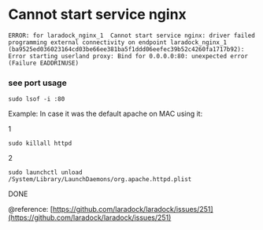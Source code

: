 
# Cannot start service nginx

```
ERROR: for laradock_nginx_1  Cannot start service nginx: driver failed programming external connectivity on endpoint laradock_nginx_1 (ba9525ed036023164cd03be66ee381ba5f1ddd06eefec39b52c4260fa1717b92): Error starting userland proxy: Bind for 0.0.0.0:80: unexpected error (Failure EADDRINUSE)
```


### see port usage
```
sudo lsof -i :80
```
Example: In case it was the default apache on MAC using it:

1

```
sudo killall httpd
```

2
```
sudo launchctl unload /System/Library/LaunchDaemons/org.apache.httpd.plist
```

DONE

@reference: [https://github.com/laradock/laradock/issues/251](https://github.com/laradock/laradock/issues/251)

